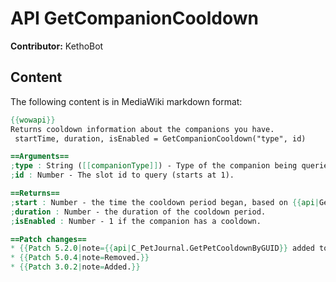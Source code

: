 # API GetCompanionCooldown

**Contributor:** KethoBot

## Content

The following content is in MediaWiki markdown format:

```mediawiki
{{wowapi}}
Returns cooldown information about the companions you have.
 startTime, duration, isEnabled = GetCompanionCooldown("type", id)

==Arguments==
;type : String ([[companionType]]) - Type of the companion being queried ("CRITTER" or "MOUNT")
;id : Number - The slot id to query (starts at 1).

==Returns==
;start : Number - the time the cooldown period began, based on {{api|GetTime}}().
;duration : Number - the duration of the cooldown period.
;isEnabled : Number - 1 if the companion has a cooldown.

==Patch changes==
* {{Patch 5.2.0|note={{api|C_PetJournal.GetPetCooldownByGUID}} added to return battle pet companion cooldown information.}}
* {{Patch 5.0.4|note=Removed.}}
* {{Patch 3.0.2|note=Added.}}
```